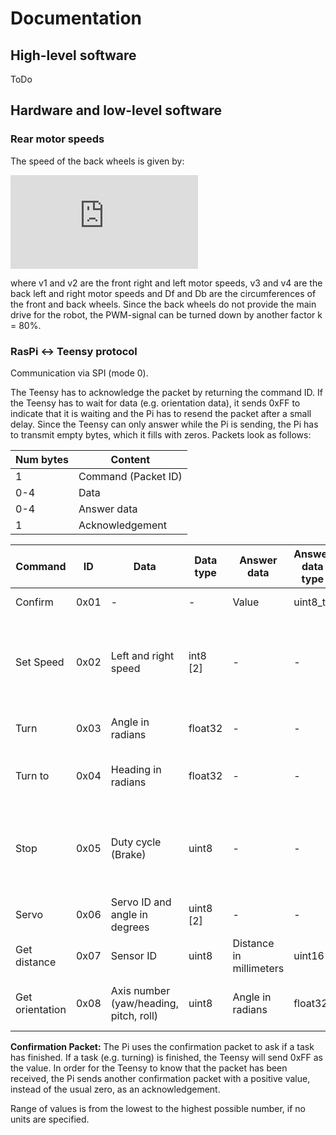 # Documentation

## High-level software

ToDo

## Hardware and low-level software

### Rear motor speeds

The speed of the back wheels is given by:

![equation](http://www.sciweavers.org/tex2img.php?eq=v_%7B3%2F4%7D%20%3D%20k%20%5Cfrac%7BD_f%7D%7BD_b%7D%20%5Cleft%5B%5Cfrac%7Bv_1%20%2B%20v_2%7D%7B2%7D%20%5Cpm%20%28v_2%20-%20v_1%29%5Cright%5D%2C&bc=White&fc=Black&im=jpg&fs=12&ff=arev&edit=0)

where v1 and v2 are the front right and left motor speeds, v3 and v4 are the back left and right motor speeds and Df and Db are the circumferences of the front and back wheels. Since the back wheels do not provide the main drive for the robot, the PWM-signal can be turned down by another factor k = 80%.

### RasPi <-> Teensy protocol

Communication via SPI (mode 0).

The Teensy has to acknowledge the packet by returning the command ID. If the Teensy has to wait for data (e.g. orientation data), it sends 0xFF to indicate that it is waiting and the Pi has to resend the packet after a small delay.
Since the Teensy can only answer while the Pi is sending, the Pi has to transmit empty bytes, which it fills with zeros. Packets look as follows:

| Num bytes | Content |
| - | - |
| 1 | Command (Packet ID) |
| 0-4 | Data |
| 0-4 | Answer data |
| 1 | Acknowledgement |

| Command | ID | Data | Data type | Answer data | Answer data type | Description |
| - | - | - | - | - | - | - |
| Confirm | 0x01 | - | - | Value | uint8_t | Confirmation packet |
| Set Speed | 0x02 | Left and right speed | int8 [2] | - | - | Set front left and right speed. Teensy handles back wheel speeds |
| Turn | 0x03 | Angle in radians | float32 | - | - | Turn by a specified amount |
| Turn to | 0x04 | Heading in radians | float32 | - | - | Turn to a (previously saved) heading |
| Stop | 0x05 | Duty cycle (Brake) | uint8 | - | - | Stop the drive motors. Optional braking (shorting of motors) |
| Servo | 0x06 | Servo ID and angle in degrees | uint8 [2] | - | - | Move servo to specified position |
| Get distance | 0x07 | Sensor ID | uint8 | Distance in millimeters | uint16 | Get value of a distance sensor |
| Get orientation | 0x08 | Axis number (yaw/heading, pitch, roll) | uint8 | Angle in radians | float32 | Get euler angles from orientation sensor |

**Confirmation Packet:** The Pi uses the confirmation packet to ask if a task has finished. If a task (e.g. turning) is finished, the Teensy will send 0xFF as the value. In order for the Teensy to know that the packet has been received, the Pi sends another confirmation packet with a positive value, instead of the usual zero, as an acknowledgement.

Range of values is from the lowest to the highest possible number, if no units are specified.